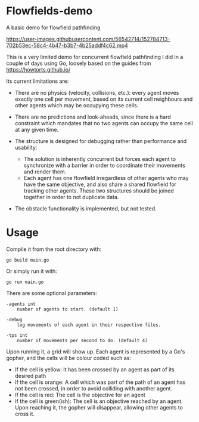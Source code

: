 # Flowfields-demo
A basic demo for flowfield pathfinding

https://user-images.githubusercontent.com/56542714/152784713-702b53ec-58c4-4b47-b3b7-4b25addf4c62.mp4


This is a very limited demo for concurrent flowfield pathfinding I did in a couple of days using Go, loosely based on the guides from https://howtorts.github.io/

Its current limitations are:
- There are no physics (velocity, collisions, etc.): every agent moves exactly one cell per movement, based on its current cell neighbours and other agents which may be occupying these cells.

- There are no predictions and look-aheads, since there is a hard constraint which mandates that no two agents can occupy the same cell at any given time.

- The structure is designed for debugging rather than performance and usability: 
  - The solution is inherently concurrent but forces each agent to synchronize with a barrier in order to coordinate their movements and render them.
  - Each agent has one flowfield irregardless of other agents who may have the same objective, and also share a shared flowfield for tracking other agents. These two structures should be joined together in order to not duplicate data.


- The obstacle functionality is implemented, but not tested.


# Usage   

Compile it from the root directory with:
    
    go build main.go

Or simply run it with:
    
    go run main.go

There are some optional parameters:

    -agents int
        number of agents to start. (default 1)
        
    -debug 
        log movements of each agent in their respective files.
        
    -tps int 
        number of movements per second to do. (default 4)
        
Upon running it, a grid will show up. Each agent is represented by a Go's gopher, and the cells will be colour coded such as:
- If the cell is yellow: It has been crossed by an agent as part of its desired path
- If the cell is orange: A cell which was part of the path of an agent has not been crossed, in order to avoid colliding with another agent.
- If the cell is red: The cell is the objective for an agent
- If the cell is green(ish): The cell is an objective reached by an agent. Upon reaching it, the gopher will disappear, allowing other agents to cross it.
